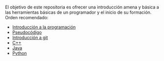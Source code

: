 El objetivo de este repositoria es ofrecer una introducción amena y básica a las herramientas básicas de un programador y el inicio de su formación.
Orden recomendado:
- [Introducción a la programación](./Introduccion_general.md)
- [Pseudocódigo](./pseudocodigo.md)
- [Introducción a git](./Introduccion_git.md)
- [C++](./c++/Introduccion.md)
- [Java](./java/Introduccion.md)
- [Python](./python/Introduccion.md)